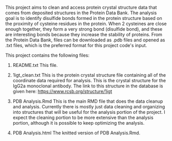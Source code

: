 This project aims to clean and access protein crystal 
structure data that comes from deposited structures in 
the Protein Data Bank. The analysis goal is to identify
disulfide bonds formed in the protein structure based
on the proximity of cysteine residues in the protein. 
When 2 cysteines are close enough together, they form a
very strong bond (disulfide bond), and these are interesting
bonds because they increase the stability of proteins. 
From the Protein Data Bank, files can be downloaded as 
.pdb files and opened as .txt files, which is the preferred
format for this project code's input.

This project contains the following files:

1. README.txt
This file.

2. 1igt_clean.txt
This is the protein crystal structure file containing 
all of the coordinate data required for analysis. This
is the crystal structure for the IgG2a monoclonal antibody.
The link to this structure in the database is given here:
https://www.rcsb.org/structure/1igt

3. PDB Analysis.Rmd
This is the main RMD file that does the data cleanup and
analysis. Currently there is mostly just data cleaning
and organizing into structures that will be useful for 
the analysis portion of the project. I expect the cleaning
portion to be more extensive than the analysis portion, although
it is possible to keep optimizing the analysis. 

4. PDB Analysis.html
The knitted version of PDB Analysis.Rmd.